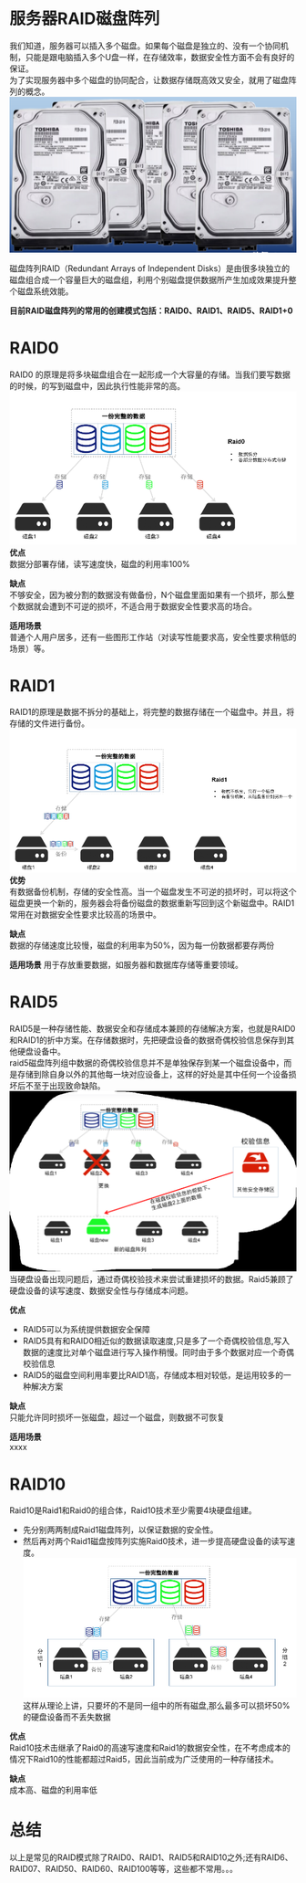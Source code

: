# 服务器RAID磁盘阵列
我们知道，服务器可以插入多个磁盘。如果每个磁盘是独立的、没有一个协同机制，只能是跟电脑插入多个U盘一样，在存储效率，数据安全性方面不会有良好的保证。  
为了实现服务器中多个磁盘的协同配合，让数据存储既高效又安全，就用了磁盘阵列的概念。  
![xx](pic/1.png)  

磁盘阵列RAID（Redundant Arrays of Independent Disks）是由很多块独立的磁盘组合成一个容量巨大的磁盘组，利用个别磁盘提供数据所产生加成效果提升整个磁盘系统效能。  

**目前RAID磁盘阵列的常用的创建模式包括：RAID0、RAID1、RAID5、RAID1+0**

# RAID0
RAID0 的原理是将多块磁盘组合在一起形成一个大容量的存储。当我们要写数据的时候，的写到磁盘中，因此执行性能非常的高。  
![xx](pic/2.png)  
**优点**  
  数据分部署存储，读写速度快，磁盘的利用率100%

**缺点**  
  不够安全，因为被分割的数据没有做备份，N个磁盘里面如果有一个损坏，那么整个数据就会遭到不可逆的损坏，不适合用于数据安全性要求高的场合。  

**适用场景**   
  普通个人用户居多，还有一些图形工作站（对读写性能要求高，安全性要求稍低的场景）等。  

# RAID1
RAID1的原理是数据不拆分的基础上，将完整的数据存储在一个磁盘中。并且，将存储的文件进行备份。  
![xx](pic/3.png)  
**优势**  
  有数据备份机制，存储的安全性高。当一个磁盘发生不可逆的损坏时，可以将这个磁盘更换一个新的，服务器会将备份磁盘的数据重新写回到这个新磁盘中。RAID1常用在对数据安全性要求比较高的场景中。

**缺点**  
  数据的存储速度比较慢，磁盘的利用率为50%，因为每一份数据都要存两份

**适用场景**
  用于存放重要数据，如服务器和数据库存储等重要领域。

# RAID5
RAID5是一种存储性能、数据安全和存储成本兼顾的存储解决方案，也就是RAID0和RAID1的折中方案。在存储数据时，先把硬盘设备的数据奇偶校验信息保存到其他硬盘设备中。  
raid5磁盘阵列组中数据的奇偶校验信息并不是单独保存到某一个磁盘设备中，而是存储到除自身以外的其他每一块对应设备上，这样的好处是其中任何一个设备损坏后不至于出现致命缺陷。  
![xx](pic/4.png) 
当硬盘设备出现问题后，通过奇偶校验技术来尝试重建损坏的数据。Raid5兼顾了硬盘设备的读写速度、数据安全性与存储成本问题。  

**优点**  
  * RAID5可以为系统提供数据安全保障 
  * RAID5具有和RAID0相近似的数据读取速度,只是多了一个奇偶校验信息,写入数据的速度比对单个磁盘进行写入操作稍慢。同时由于多个数据对应一个奇偶校验信息 
  * RAID5的磁盘空间利用率要比RAID1高，存储成本相对较低，是运用较多的一种解决方案 

**缺点**  
  只能允许同时损坏一张磁盘，超过一个磁盘，则数据不可恢复  

**适用场景**  
  xxxx

# RAID10
Raid10是Raid1和Raid0的组合体，Raid10技术至少需要4块硬盘组建。
-  先分别两两制成Raid1磁盘阵列，以保证数据的安全性。
-  然后再对两个Raid1磁盘按阵列实施Raid0技术，进一步提高硬盘设备的读写速度。  
![xx](pic/5.png)
这样从理论上讲，只要坏的不是同一组中的所有磁盘,那么最多可以损坏50%的硬盘设备而不丢失数据  

**优点**  
  Raid10技术击继承了Raid0的高速写速度和Raid1的数据安全性，在不考虑成本的情况下Raid10的性能都超过Raid5，因此当前成为广泛使用的一种存储技术。  

**缺点**  
成本高、磁盘的利用率低  

# 总结
以上是常见的RAID模式除了RAID0、RAID1、RAID5和RAID10之外;还有RAID6、RAID07、RAID50、RAID60、RAID100等等，这些都不常用。。。  

